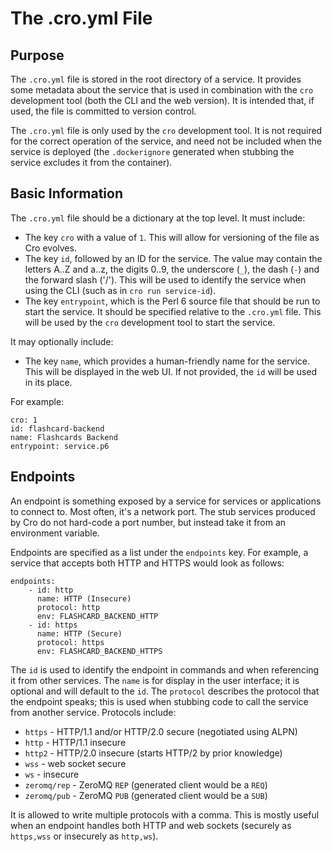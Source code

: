# The .cro.yml File

## Purpose

The `.cro.yml` file is stored in the root directory of a service. It provides
some metadata about the service that is used in combination with the `cro`
development tool (both the CLI and the web version). It is intended that, if
used, the file is committed to version control.

The `.cro.yml` file is only used by the `cro` development tool. It is not
required for the correct operation of the service, and need not be included
when the service is deployed (the `.dockerignore` generated when stubbing the
service excludes it from the container).

## Basic Information

The `.cro.yml` file should be a dictionary at the top level. It must include:

* The key `cro` with a value of `1`. This will allow for versioning of the
  file as Cro evolves.
* The key `id`, followed by an ID for the service. The value may contain the
  letters A..Z and a..z, the digits 0..9, the underscore (`_`), the dash (`-`)
  and the forward slash ('/'). This will be used to identify the service when
  using the CLI (such as in `cro run service-id`).
* The key `entrypoint`, which is the Perl 6 source file that should be run to
  start the service. It should be specified relative to the `.cro.yml` file.
  This will be used by the `cro` development tool to start the service.

It may optionally include:

* The key `name`, which provides a human-friendly name for the service. This
  will be displayed in the web UI. If not provided, the `id` will be used in
  its place.

For example:

    cro: 1
    id: flashcard-backend
    name: Flashcards Backend
    entrypoint: service.p6

## Endpoints

An endpoint is something exposed by a service for services or applications to
connect to. Most often, it's a network port. The stub services produced by Cro
do not hard-code a port number, but instead take it from an environment
variable.

Endpoints are specified as a list under the `endpoints` key. For example, a
service that accepts both HTTP and HTTPS would look as follows:

    endpoints:
        - id: http
          name: HTTP (Insecure)
          protocol: http
          env: FLASHCARD_BACKEND_HTTP
        - id: https
          name: HTTP (Secure)
          protocol: https
          env: FLASHCARD_BACKEND_HTTPS

The `id` is used to identify the endpoint in commands and when referencing it
from other services. The `name` is for display in the user interface; it is
optional and will default to the `id`. The `protocol` describes the protocol
that the endpoint speaks; this is used when stubbing code to call the service
from another service. Protocols include:

* `https` - HTTP/1.1 and/or HTTP/2.0 secure (negotiated using ALPN)
* `http` - HTTP/1.1 insecure
* `http2` - HTTP/2.0 insecure (starts HTTP/2 by prior knowledge)
* `wss` - web socket secure
* `ws` - insecure
* `zeromq/rep` - ZeroMQ `REP` (generated client would be a `REQ`)
* `zeromq/pub` - ZeroMQ `PUB` (generated client would be a `SUB`)

It is allowed to write multiple protocols with a comma. This is mostly useful
when an endpoint handles both HTTP and web sockets (securely as `https,wss` or
insecurely as `http,ws`).
